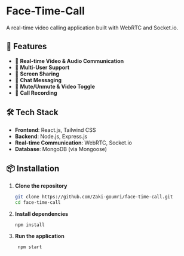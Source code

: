 # Face-Time-Call

A real-time video calling application built with WebRTC and Socket.io.

## 🚀 Features

- 🔹 **Real-time Video & Audio Communication**
- 🔹 **Multi-User Support**
- 🔹 **Screen Sharing**
- 🔹 **Chat Messaging**
- 🔹 **Mute/Unmute & Video Toggle**
- 🔹 **Call Recording**

## 🛠 Tech Stack

- **Frontend**: React.js, Tailwind CSS  
- **Backend**: Node.js, Express.js  
- **Real-time Communication**: WebRTC, Socket.io  
- **Database**: MongoDB (via Mongoose)  

## 📦 Installation

1. **Clone the repository**  
   ```sh
   git clone https://github.com/Zaki-goumri/face-time-call.git
   cd face-time-call

2. **Install dependencies**

       npm install

3. **Run the application**

        npm start
   
